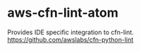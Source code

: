 # aws-cfn-lint-atom
Provides IDE specific integration to cfn-lint. https://github.com/awslabs/cfn-python-lint
